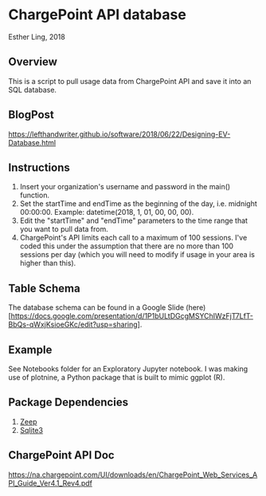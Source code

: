 # ChargePoint API database
Esther Ling, 2018

## Overview
This is a script to pull usage data from ChargePoint API and save it into an SQL database. 

## BlogPost
https://lefthandwriter.github.io/software/2018/06/22/Designing-EV-Database.html

## Instructions
1. Insert your organization's username and password in the main() function.
2. Set the startTime and endTime as the beginning of the day, i.e. midnight 00:00:00. Example: datetime(2018, 1, 01, 00, 00, 00).
3. Edit the "startTime" and "endTime" parameters to the time range that you want to pull data from.
4. ChargePoint's API limits each call to a maximum of 100 sessions. I've coded this under the assumption that there are no more than 100 sessions per day (which you will need to modify if usage in your area is higher than this).

## Table Schema
The database schema can be found in a Google Slide (here)[https://docs.google.com/presentation/d/1P1bULtDGcgMSYChIWzFjT7LfT-BbQs-qWxjKsioeGKc/edit?usp=sharing].

## Example
See Notebooks folder for an Exploratory Jupyter notebook. I was making use of plotnine, a Python package that is built to mimic ggplot (R).

## Package Dependencies
1. [Zeep](https://github.com/mvantellingen/python-zeep)
2. [Sqlite3](https://docs.python.org/2/library/sqlite3.html)

## ChargePoint API Doc
https://na.chargepoint.com/UI/downloads/en/ChargePoint_Web_Services_API_Guide_Ver4.1_Rev4.pdf





